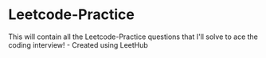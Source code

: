 # Leetcode-Practice


This will contain all the Leetcode-Practice questions that I'll solve to ace the coding interview! - Created using LeetHub
